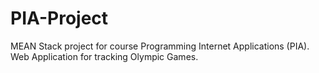 # PIA-Project

MEAN Stack project for course Programming Internet Applications (PIA).
Web Application for tracking Olympic Games.
